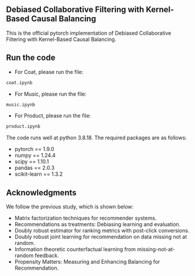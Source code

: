 ## Debiased Collaborative Filtering with Kernel-Based Causal Balancing

This is the official pytorch implementation of Debiased Collaborative Filtering with Kernel-Based Causal Balancing.


## Run the code

- For Coat, please run the file:


```python
coat.ipynb
```


- For Music, please run the file:

```python
music.ipynb
```


- For Product, please run the file:


```python
product.ipynb 
```


The code runs well at python 3.8.18. The required packages are as follows:
-   pytorch == 1.9.0
-   numpy == 1.24.4 
-   scipy == 1.10.1
-   pandas == 2.0.3
-   scikit-learn == 1.3.2


## Acknowledgments
We follow the previous study, which is shown below:  
- Matrix factorization techniques for recommender systems.  
- Recommendations as treatments: Debiasing learning and evaluation.  
- Doubly robust estimator for ranking metrics with post-click conversions.  
- Doubly robust joint learning for recommendation on data missing not at random. 
- Information theoretic counterfactual learning from missing-not-at-random feedback. 
- Propensity Matters: Measuring and Enhancing Balancing for Recommendation.
